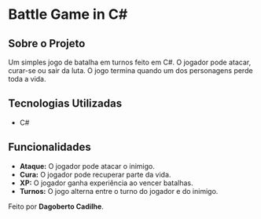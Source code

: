 # Battle Game in C\#

## Sobre o Projeto

Um simples jogo de batalha em turnos feito em C#. O jogador pode atacar, curar-se ou sair da luta. O jogo termina quando um dos personagens perde toda a vida.

## Tecnologias Utilizadas

- C#

## Funcionalidades

- **Ataque:** O jogador pode atacar o inimigo.
- **Cura:** O jogador pode recuperar parte da vida.
- **XP:** O jogador ganha experiência ao vencer batalhas.
- **Turnos:** O jogo alterna entre o turno do jogador e do inimigo.

Feito por **Dagoberto Cadilhe**.

